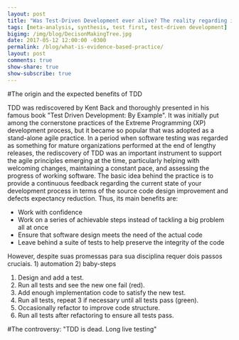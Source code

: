 ```yaml
---
layout: post
title: "Was Test-Driven Development ever alive? The reality regarding its impacts on the productivity and quality"
tags: [meta-analysis, synthesis, test first, test-driven development]
bigimg: /img/blog/DecisonMakingTree.jpg
date: 2017-05-12 12:00:00 -0300
permalink: /blog/what-is-evidence-based-practice/
layout: post
comments: true
show-share: true
show-subscribe: true
---
```


#The origin and the expected benefits of TDD

TDD was rediscovered by Kent Back and thoroughly presented in his famous book "Test Driven Development: By Example". It was initially put among the cornerstone practices of the Extreme Programming (XP) development process, but it became so popular that was adopted as a stand-alone agile practice. In a period when software testing was regarded as something for mature organizations performed at the end of lengthy releases, the rediscovery of TDD was an important instrument to support the agile principles emerging at the time, particularly helping with welcoming changes, maintaining a constant pace, and assessing the progress of working software.  The basic idea behind the practice is to provide a continuous feedback regarding the current state of your development process in terms of the source code design improvement and defects expectancy reduction. Thus, its main benefits are:

* Work with confidence
* Work on a series of achievable steps instead of tackling a big problem all at once
* Ensure that software design meets the need of the actual code
* Leave behind a suite of tests to help preserve the integrity of the code

However, despite suas promessas para sua disciplina requer dois passos cruciais. 1) automation 2) baby-steps 

1. Design and add a test.
2. Run all tests and see the new one fail (red).
3. Add enough implementation code to satisfy the new test.
4. Run all tests, repeat 3 if necessary until all tests pass (green).
5. Occasionally refactor to improve code structure.
6. Run all tests after refactoring to ensure all tests pass.


#The controversy: "TDD is dead. Long live testing"








